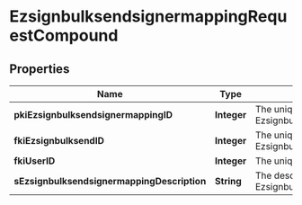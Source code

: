 

# EzsignbulksendsignermappingRequestCompound

## Properties

Name | Type | Description | Notes
------------ | ------------- | ------------- | -------------
**pkiEzsignbulksendsignermappingID** | **Integer** | The unique ID of the Ezsignbulksendsignermapping |  [optional]
**fkiEzsignbulksendID** | **Integer** | The unique ID of the Ezsignbulksend | 
**fkiUserID** | **Integer** | The unique ID of the User |  [optional]
**sEzsignbulksendsignermappingDescription** | **String** | The description of the Ezsignbulksendsignermapping | 





